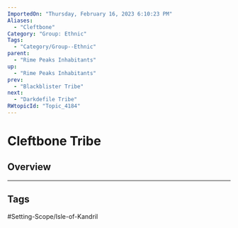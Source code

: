 ```yaml
---
ImportedOn: "Thursday, February 16, 2023 6:10:23 PM"
Aliases:
  - "Cleftbone"
Category: "Group: Ethnic"
Tags:
  - "Category/Group--Ethnic"
parent:
  - "Rime Peaks Inhabitants"
up:
  - "Rime Peaks Inhabitants"
prev:
  - "Blackblister Tribe"
next:
  - "Darkdefile Tribe"
RWtopicId: "Topic_4184"
---
```

# Cleftbone Tribe
## Overview

---
## Tags
#Setting-Scope/Isle-of-Kandril

